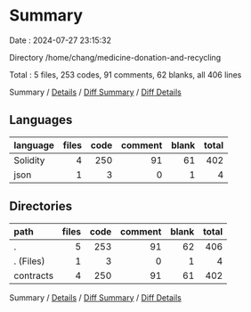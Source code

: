 # Summary

Date : 2024-07-27 23:15:32

Directory /home/chang/medicine-donation-and-recycling

Total : 5 files,  253 codes, 91 comments, 62 blanks, all 406 lines

Summary / [Details](details.md) / [Diff Summary](diff.md) / [Diff Details](diff-details.md)

## Languages
| language | files | code | comment | blank | total |
| :--- | ---: | ---: | ---: | ---: | ---: |
| Solidity | 4 | 250 | 91 | 61 | 402 |
| json | 1 | 3 | 0 | 1 | 4 |

## Directories
| path | files | code | comment | blank | total |
| :--- | ---: | ---: | ---: | ---: | ---: |
| . | 5 | 253 | 91 | 62 | 406 |
| . (Files) | 1 | 3 | 0 | 1 | 4 |
| contracts | 4 | 250 | 91 | 61 | 402 |

Summary / [Details](details.md) / [Diff Summary](diff.md) / [Diff Details](diff-details.md)